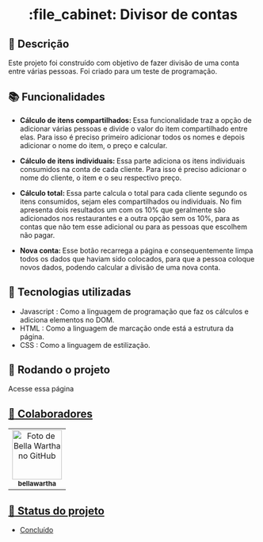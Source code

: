 <h1 align="center">:file_cabinet: Divisor de contas</h1>

## :memo: Descrição
Este projeto foi construído com objetivo de fazer divisão de uma conta entre várias pessoas.  Foi criado para um teste de programação.

## :books: Funcionalidades

* <strong>Cálculo de itens compartilhados: </strong>
Essa funcionalidade traz a opção de adicionar várias pessoas e divide o valor do item compartilhado entre elas. Para isso é preciso primeiro adicionar todos os nomes e depois adicionar o nome do item, o  preço e calcular.

* <strong>Cálculo de itens individuais: </strong>
Essa parte adiciona os itens individuais consumidos na conta de cada cliente. Para isso é preciso adicionar o nome do cliente, o item e o seu respectivo preço.

* <strong>Cálculo total: </strong>
Essa parte calcula o total para cada cliente segundo os itens consumidos, sejam eles compartilhados ou individuais. No fim apresenta dois resultados um com os 10% que geralmente são adicionados nos restaurantes e a outra opção sem os 10%, para as contas que não tem esse adicional ou para as pessoas que escolhem não pagar.

* <strong>Nova conta: </strong>
Esse botão recarrega a página e consequentemente limpa todos os dados que haviam sido colocados, para que a pessoa coloque novos dados, podendo calcular a divisão de uma nova conta.

## :wrench: Tecnologias utilizadas
* Javascript : Como a linguagem de programação que faz os cálculos e adiciona elementos no DOM.
* HTML : Como a linguagem de marcação onde está a estrutura da página.
* CSS : Como a linguagem de estilização.

## :rocket: Rodando o projeto
Acesse essa página
<a href= "https://bellawartha.github.io/DivisorDeContas/">


## :handshake: Colaboradores
<table>
  <tr>
    <td align="center">
      <a href="https://github.com/bellawartha">
        <img src="https://avatars.githubusercontent.com/u/91399248?v=4" width="100px;" alt="Foto de Bella Wartha no GitHub"/><br>
        <sub>
          <b>bellawartha</b>
        </sub>
      </a>
    </td>
  </tr>
</table>

## :dart: Status do projeto
* Concluído
